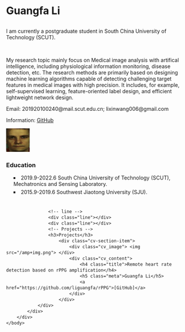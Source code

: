 <!DOCTYPE html>
<html lang="en">
    <!-- head -->
    <head>
        <meta http-equiv="Content-Type" content="text/html; charset=UTF-8">		
        <meta charset="utf-8">
        <title>Zhenchao Jin</title>
        <link rel="stylesheet" href="./guangfa/style.css">
        <script type="text/javascript">window.onerror=function(){return true;}</script>
    </head>
    <!-- body -->
    <body>	
        <div id="wrap">
            <!-- head about me -->
            <div id="header">
                <div id="header-content">
                    <div id="AKA"><h1>Guangfa Li</h1></div>
                    <h2></h2> 
                    <p>
                        I am currently a postgraduate student in South China University of Technology (SCUT).
                    </p><br>
                    <p>
                        My research topic mainly focus on Medical image analysis with artifical intelligence, including physiological information monitoring, disease detection, 			 etc. The research methods are primarily based on designing machine learning algorithms capable of detecting challenging target features in medical images 			   with high precision. It includes, for example, self-supervised learning, feature-oriented label design, and efficient lightweight network design.
                    </p>
                    <div id="contact-details">										
                        <p class="contact">
                            <span>Email: </span> 201920100240@mail.scut.edu.cn; lixinwang006@gmail.com
                        </p>
                        <p class="contact"> 
                            <span>Information: </span>  <a target="_blank" href="https://github.com/liguangfa">GitHub</a> 
                        </p>
                    </div>
                </div>
                <div id="header-photo">
                    <img src="/amp8.png">
                </div>
            </div>
            <!-- line -->
            <div class="line"></div>
            <div class="line"></div>
            <!-- main body -->
            <div id="content">
                <div id="experience" class="cv-section">
                    <!-- Education -->
                    <h3> Education</h3>
                        <li style="list-style-type:square; margin-left:20px; margin-bottom:5px; display:list-item">
                            2019.9-2022.6 South China University of Technology (SCUT), Mechatronics and Sensing Laboratory.
                        </li>
                        <li style="list-style-type:square; margin-left:20px; margin-bottom:5px; display:list-item">
                            2015.9-2019.6 Southwest Jiaotong University (SJU).
                        </li>
                    <br>
    
    
                    <!-- line -->
                    <div class="line"></div>
                    <div class="line"></div>
                    <!-- Projects -->
                    <h3>Projects</h3>
                        <div class="cv-section-item"> 
                            <div class="cv_image"> <img src="/amp+img.png"> </div>
                            <div class="cv_content">
                                <h4 class="title">Remote heart rate detection based on rPPG amplification</h4>
                                <h5 class="meta">Guangfa Li</h5>
                                <a href="https://github.com/liguangfa/rPPG">[GitHub]</a>
                            </div> 
                        </div>
                </div>
            </div>
        </div>
    </body>
</html>

